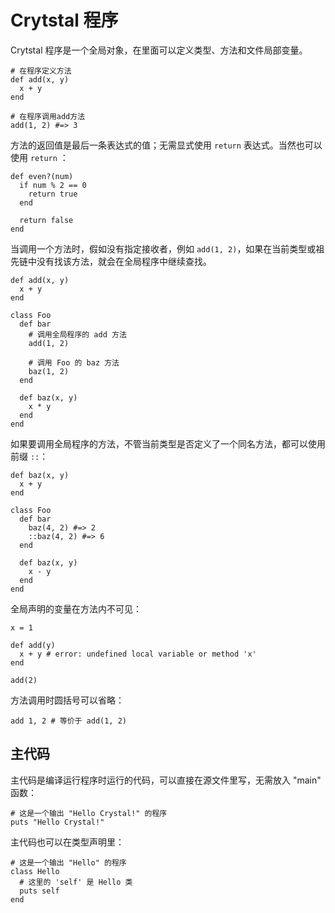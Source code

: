 # Crytstal 程序

Crytstal 程序是一个全局对象，在里面可以定义类型、方法和文件局部变量。

```crystal
# 在程序定义方法
def add(x, y)
  x + y
end

# 在程序调用add方法
add(1, 2) #=> 3
```

方法的返回值是最后一条表达式的值；无需显式使用 `return` 表达式。当然也可以使用 `return` ：

```crystal
def even?(num)
  if num % 2 == 0
    return true
  end

  return false
end
```

当调用一个方法时，假如没有指定接收者，例如 `add(1, 2)`，如果在当前类型或祖先链中没有找该方法，就会在全局程序中继续查找。

```crystal
def add(x, y)
  x + y
end

class Foo
  def bar
    # 调用全局程序的 add 方法
    add(1, 2)

    # 调用 Foo 的 baz 方法
    baz(1, 2)
  end

  def baz(x, y)
    x * y
  end
end
```

如果要调用全局程序的方法，不管当前类型是否定义了一个同名方法，都可以使用前缀 `::`：

```crystal
def baz(x, y)
  x + y
end

class Foo
  def bar
    baz(4, 2) #=> 2
    ::baz(4, 2) #=> 6
  end

  def baz(x, y)
    x - y
  end
end
```

全局声明的变量在方法内不可见：

```crystal
x = 1

def add(y)
  x + y # error: undefined local variable or method 'x'
end

add(2)
```

方法调用时圆括号可以省略：

```crystal
add 1, 2 # 等价于 add(1, 2)
```

## 主代码

主代码是编译运行程序时运行的代码，可以直接在源文件里写，无需放入 "main" 函数：

```crystal
# 这是一个输出 "Hello Crystal!" 的程序
puts "Hello Crystal!"
```

主代码也可以在类型声明里：

```crystal
# 这是一个输出 "Hello" 的程序
class Hello
  # 这里的 'self' 是 Hello 类
  puts self
end
```
